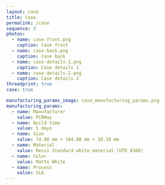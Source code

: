 ```yaml
---
layout: case
title: Case
permalink: /case
sequence: 3
photos:
  - name: case-front.png
    caption: Case front
  - name: case-back.png
    caption: Case back
  - name: case-details-1.png
    caption: Case details 1
  - name: case-details-2.png
    caption: Case details 2
threedprint: true
case: true

manufacturing_params_image: case_manufacturing_params.png
manufacturing_params:
  - name: Manufacturer
    value: PCBWay
  - name: Build time
    value: 5 days
  - name: Size
    value: 74.80 mm × 104.80 mm × 18.10 mm
  - name: Material
    value: Resin Standard white material (UTR 8360)
  - name: Color
    value: Matte White
  - name: Process
    value: SLA
---
```


